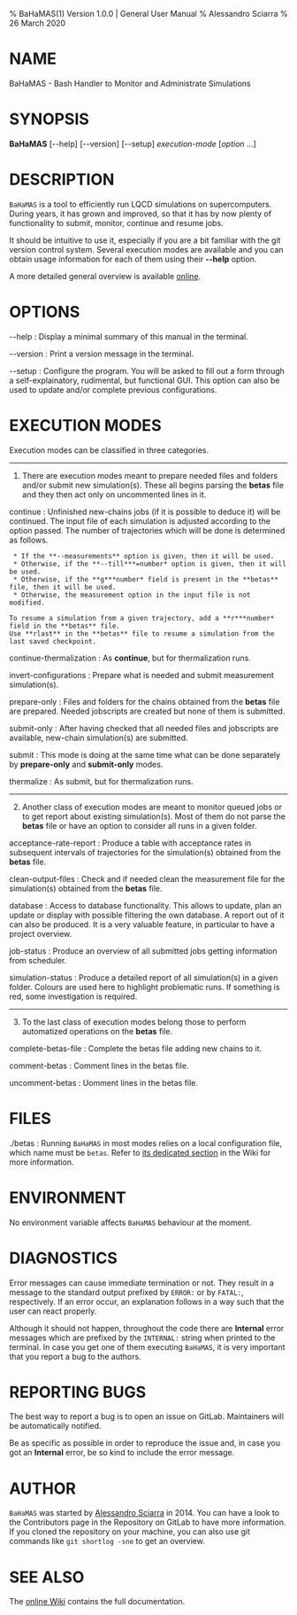 % BaHaMAS(1) Version 1.0.0 | General User Manual
% Alessandro Sciarra
% 26 March 2020

# NAME

BaHaMAS - Bash Handler to Monitor and Administrate Simulations

# SYNOPSIS

**BaHaMAS** [--help] [--version] [--setup]
         *execution-mode* [*option* ...]

# DESCRIPTION

`BaHaMAS` is a tool to efficiently run LQCD simulations on supercomputers.
During years, it has grown and improved, so that it has by now plenty of functionality to submit, monitor, continue and resume jobs.

It should be intuitive to use it, especially if you are a bit familiar with the git version control system.
Several execution modes are available and you can obtain usage information for each of them using their **--help** option.

A more detailed general overview is available [online](https://gitlab.itp.uni-frankfurt.de/lattice-qcd/ag-philipsen/BaHaMAS/-/wikis/home).

# OPTIONS

\--help
:   Display a minimal summary of this manual in the terminal.

\--version
:   Print a version message in the terminal.

\--setup
:   Configure the program.
    You will be asked to fill out a form through a self-explainatory, rudimental, but functional GUI.
    This option can also be used to update and/or complete previous configurations.

# EXECUTION MODES

Execution modes can be classified in three categories.

---

1. There are execution modes meant to prepare needed files and folders and/or submit new simulation(s).
   These all begins parsing the **betas** file and they then act only on uncommented lines in it.

continue
:   Unfinished new-chains jobs (if it is possible to deduce it) will be continued.
    The input file of each simulation is adjusted according to the option passed.
    The number of trajectories which will be done is determined as follows.

     * If the **--measurements** option is given, then it will be used.
     * Otherwise, if the **--till***=number* option is given, then it will be used.
     * Otherwise, if the **g***number* field is present in the **betas** file, then it will be used.
     * Otherwise, the measurement option in the input file is not modified.

    To resume a simulation from a given trajectory, add a **r***number* field in the **betas** file.
    Use **rlast** in the **betas** file to resume a simulation from the last saved checkpoint.

continue-thermalization
:   As **continue**, but for thermalization runs.

invert-configurations
:   Prepare what is needed and submit measurement simulation(s).

prepare-only
:   Files and folders for the chains obtained from the **betas** file are prepared.
    Needed jobscripts are created but none of them is submitted.

submit-only
:   After having checked that all needed files and jobscripts are available, new-chain simulation(s) are submitted.

submit
:   This mode is doing at the same time what can be done separately by **prepare-only** and **submit-only** modes.

thermalize
:   As submit, but for thermalization runs.

---

2. Another class of execution modes are meant to monitor queued jobs or to get report about existing simulation(s).
   Most of them do not parse the **betas** file or have an option to consider all runs in a given folder.

acceptance-rate-report
:   Produce a table with acceptance rates in subsequent intervals of trajectories for the simulation(s) obtained from the **betas** file.

clean-output-files
:   Check and if needed clean the measurement file for the simulation(s) obtained from the **betas** file.

database
:   Access to database functionality.
    This allows to update, plan an update or display with possible filtering the own database.
    A report out of it can also be produced.
    It is a very valuable feature, in particular to have a project overview.

job-status
:   Produce an overview of all submitted jobs getting information from scheduler.

simulation-status
:   Produce a detailed report of all simulation(s) in a given folder.
    Colours are used here to highlight problematic runs.
    If something is red, some investigation is required.

---

3. To the last class of execution modes belong those to perform automatized operations on the **betas** file.

complete-betas-file
:   Complete the betas file adding new chains to it.

comment-betas
:   Comment lines in the betas file.

uncomment-betas
:   Uomment lines in the betas file.

# FILES

./betas
:   Running `BaHaMAS` in most modes relies on a local configuration file, which name must be `betas`.
    Refer to [its dedicated section](https://gitlab.itp.uni-frankfurt.de/lattice-qcd/ag-philipsen/BaHaMAS/-/wikis/Getting-started#betasFile) in the Wiki for more information.

# ENVIRONMENT

No environment variable affects `BaHaMAS` behaviour at the moment.

# DIAGNOSTICS

Error messages can cause immediate termination or not.
They result in a message to the standard output prefixed by `ERROR:` or by `FATAL:`, respectively.
If an error occur, an explanation follows in a way such that the user can react properly.

Although it should not happen, throughout the code there are **Internal** error messages which are prefixed by the `INTERNAL:` string when printed to the terminal.
In case you get one of them executing `BaHaMAS`, it is very important that you report a bug to the authors.

# REPORTING BUGS

The best way to report a bug is to open an issue on GitLab.
Maintainers will be automatically notified.

Be as specific as possible in order to reproduce the issue and, in case you got an **Internal** error, be so kind to include the error message.

# AUTHOR

`BaHaMAS` was started by [Alessandro Sciarra](sciarra@itp.uni-frankfurt.de) in 2014.
You can have a look to the Contributors page in the Repository on GitLab to have more information.
If you cloned the repository on your machine, you can also use git commands like `git shortlog -sne` to get an overview.

# SEE ALSO

The [online Wiki](https://gitlab.itp.uni-frankfurt.de/lattice-qcd/ag-philipsen/BaHaMAS/-/wikis/home) contains the full documentation.
